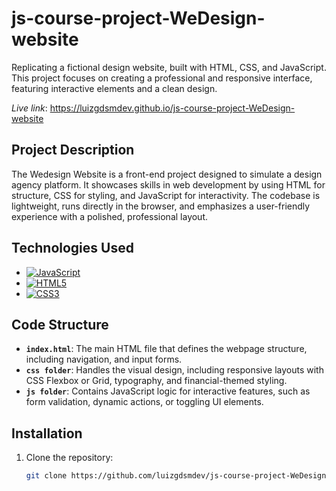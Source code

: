 # js-course-project-WeDesign-website

Replicating a fictional design website, built with HTML, CSS, and JavaScript. This project focuses on creating a professional and responsive interface, featuring interactive elements and a clean design.

*Live link*: https://luizgdsmdev.github.io/js-course-project-WeDesign-website

## Project Description

The Wedesign Website is a front-end project designed to simulate a design agency platform. It showcases skills in web development by using HTML for structure, CSS for styling, and JavaScript for interactivity. The codebase is lightweight, runs directly in the browser, and emphasizes a user-friendly experience with a polished, professional layout.

## Technologies Used

- [![JavaScript](https://img.shields.io/badge/JavaScript-F7DF1E?style=for-the-badge&logo=javascript&logoColor=black)](https://developer.mozilla.org/en-US/docs/Web/JavaScript)
- [![HTML5](https://img.shields.io/badge/HTML5-E34F26?style=for-the-badge&logo=html5&logoColor=white)](https://developer.mozilla.org/en-US/docs/Web/Guide/HTML/HTML5)
- [![CSS3](https://img.shields.io/badge/CSS3-1572B6?style=for-the-badge&logo=css3&logoColor=white)](https://developer.mozilla.org/en-US/docs/Web/CSS)


## Code Structure

- **`index.html`**: The main HTML file that defines the webpage structure, including navigation, and input forms.
- **`css folder`**: Handles the visual design, including responsive layouts with CSS Flexbox or Grid, typography, and financial-themed styling.
- **`js folder`**: Contains JavaScript logic for interactive features, such as form validation, dynamic actions, or toggling UI elements.

## Installation

1. Clone the repository:
   ```bash
   git clone https://github.com/luizgdsmdev/js-course-project-WeDesign-website